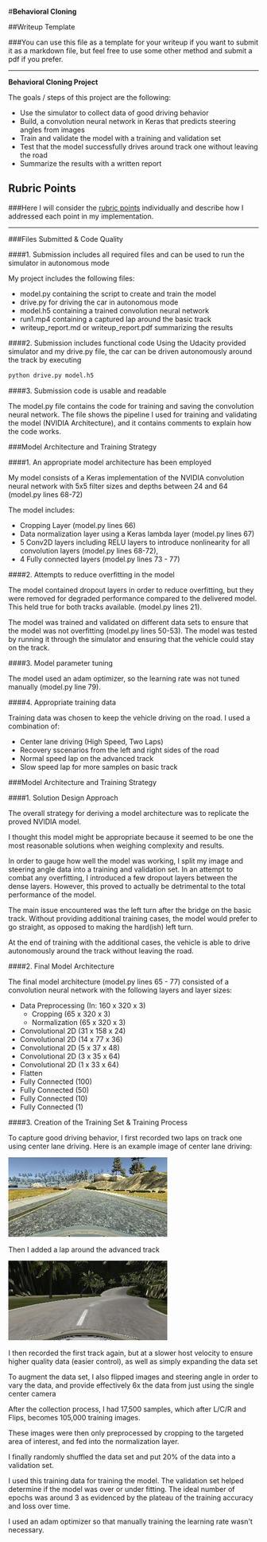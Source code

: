 #**Behavioral Cloning** 

##Writeup Template

###You can use this file as a template for your writeup if you want to submit it as a markdown file, but feel free to use some other method and submit a pdf if you prefer.

---

**Behavioral Cloning Project**

The goals / steps of this project are the following:
* Use the simulator to collect data of good driving behavior
* Build, a convolution neural network in Keras that predicts steering angles from images
* Train and validate the model with a training and validation set
* Test that the model successfully drives around track one without leaving the road
* Summarize the results with a written report


[//]: # (Image References)

[image1]: ./examples/Center_Basic.jpg "Basic Track - Center"
[image2]: ./examples/Center_Advanced.jpg "Advanced Track - Center"
[image3]: ./examples/placeholder_small.png "Recovery Image"
[image4]: ./examples/placeholder_small.png "Normal Image"
[image5]: ./examples/placeholder_small.png "Flipped Image"

## Rubric Points
###Here I will consider the [rubric points](https://review.udacity.com/#!/rubrics/432/view) individually and describe how I addressed each point in my implementation.  

---
###Files Submitted & Code Quality

####1. Submission includes all required files and can be used to run the simulator in autonomous mode

My project includes the following files:
* model.py containing the script to create and train the model
* drive.py for driving the car in autonomous mode
* model.h5 containing a trained convolution neural network 
* run1.mp4 containing a captured lap around the basic track
* writeup_report.md or writeup_report.pdf summarizing the results

####2. Submission includes functional code
Using the Udacity provided simulator and my drive.py file, the car can be driven autonomously around the track by executing 
```sh
python drive.py model.h5
```

####3. Submission code is usable and readable

The model.py file contains the code for training and saving the convolution neural network. The file shows the pipeline I used for training and validating the model (NVIDIA Architecture), and it contains comments to explain how the code works.

###Model Architecture and Training Strategy

####1. An appropriate model architecture has been employed

My model consists of a Keras implementation of the NVIDIA convolution neural network with 5x5 filter sizes and depths between 24 and 64 (model.py lines 68-72) 

The model includes:
- Cropping Layer (model.py lines 66)
- Data normalization layer using a Keras lambda layer (model.py lines 67)
- 5 Conv2D layers including RELU layers to introduce nonlinearity for all convolution layers (model.py lines 68-72),
- 4 Fully connected layers (model.py lines 73 - 77) 

####2. Attempts to reduce overfitting in the model

The model contained dropout layers in order to reduce overfitting, but they were removed for degraded performance compared to the delivered model. This held true for both tracks available.   (model.py lines 21). 

The model was trained and validated on different data sets to ensure that the model was not overfitting (model.py lines 50-53). The model was tested by running it through the simulator and ensuring that the vehicle could stay on the track.

####3. Model parameter tuning

The model used an adam optimizer, so the learning rate was not tuned manually (model.py line 79).

####4. Appropriate training data

Training data was chosen to keep the vehicle driving on the road. I used a combination of:
 - Center lane driving (High Speed, Two Laps)
 - Recovery sscenarios from the left and right sides of the road
 - Normal speed lap on the advanced track
 - Slow speed lap for more samples on basic track

###Model Architecture and Training Strategy

####1. Solution Design Approach

The overall strategy for deriving a model architecture was to replicate the proved NVIDIA model.

I thought this model might be appropriate because it seemed to be one the most reasonable solutions when weighing complexity and results.

In order to gauge how well the model was working, I split my image and steering angle data into a training and validation set. In an attempt to combat any overfitting, I introduced
a few dropout layers between the dense layers. However, this proved to actually be detrimental to the total performance of the model.

The main issue encountered was the left turn after the bridge on the basic track. Without providing additional training cases, the model would prefer to go straight, as opposed to 
making the hard(ish) left turn.

At the end of training with the additional cases, the vehicle is able to drive autonomously around the track without leaving the road.

####2. Final Model Architecture

The final model architecture (model.py lines 65 - 77) consisted of a convolution neural network with the following layers and layer sizes:

-  Data Preprocessing (In: 160 x 320 x 3)
    - Cropping      (65 x 320 x 3)
    - Normalization (65 x 320 x 3)
- Convolutional 2D (31 x 158 x 24)
- Convolutional 2D (14 x 77 x 36)
- Convolutional 2D (5 x 37 x 48)
- Convolutional 2D (3 x 35 x 64)
- Convolutional 2D (1 x 33 x 64)
- Flatten 
- Fully Connected (100)
- Fully Connected (50)
- Fully Connected (10)
- Fully Connected (1)

####3. Creation of the Training Set & Training Process

To capture good driving behavior, I first recorded two laps on track one using center lane driving. Here is an example image of center lane driving:

![alt text][image1]

Then I added a lap around the advanced track

![alt text][image2]

I then recorded the first track again, but at a slower host velocity to ensure higher quality data (easier control), as well as simply expanding the data set

To augment the data set, I also flipped images and steering angle in order to vary the data, and provide effectively 6x the data from just using the single center camera


After the collection process, I had 17,500 samples, which after L/C/R and Flips, becomes 105,000 training images. 

These images were then only preprocessed by cropping to the targeted area of interest, and fed into the normalization layer.

I finally randomly shuffled the data set and put 20% of the data into a validation set. 

I used this training data for training the model. The validation set helped determine if the model was over or under fitting. The ideal number of epochs was around 3 as evidenced by the plateau of the training accuracy and loss over time.

I used an adam optimizer so that manually training the learning rate wasn't necessary.
